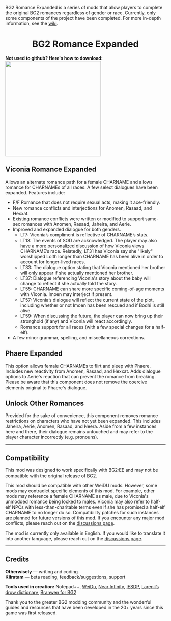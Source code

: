 BG2 Romance Expanded is a series of mods that allow players to complete the original BG2 romances regardless of gender or race. Currently, only some components of the project have been completed. For more in-depth information, see the [wiki](https://github.com/Otherwisely/BG2-Romance-Expanded/wiki).

<h1 align="center">BG2 Romance Expanded</h1>
<b>Not used to github? Here's how to download:</b><br>

<img src="https://github.com/Otherwisely/BG2-Romance-Expanded/assets/141562407/8cb9dc57-61ff-4283-8a76-d4a1efc30601" height="300">

## Viconia Romance Expanded
Allows an alternate romance path for a female CHARNAME and allows romance for CHARNAMEs of all races. A few select dialogues have been expanded. Features include:
* F/F Romance that does not require sexual acts, making it ace-friendly.
* New romance conflicts and interjections for Anomen, Rasaad, and Hexxat.
* Existing romance conflicts were written or modified to support same-sex romances with Anomen, Rasaad, Jaheira, and Aerie.
* Improved and expanded dialogue for both genders.
  * LT7: Viconia’s compliment is reflective of CHARNAME’s stats.
  * LT13: The events of SOD are acknowledged. The player may also have a more personalized discussion of how Viconia views CHARNAME’s race. Relatedly, LT31 has Viconia say she "likely" worshipped Lolth longer than CHARNAME has been alive in order to account for longer-lived races.
  * LT33: The dialogue option stating that Viconia mentioned her brother will only appear if she actually mentioned her brother.
  * LT37: Dialogue referencing Viconia's story about the baby will change to reflect if she actually told the story.
  * LT55: CHARNAME can share more specific coming-of-age moments with Viconia. Imoen may interject if present.
  * LT57: Viconia’s dialogue will reflect the current state of the plot, including whether or not Imoen has been rescued and if Bodhi is still alive.
  * LT59: When discussing the future, the player can now bring up their stronghold (if any) and Viconia will react accordingly.
  * Romance support for all races (with a few special changes for a half-elf).
* A few minor grammar, spelling, and miscellaneous corrections.

## Phaere Expanded
This option allows female CHARNAMEs to flirt and sleep with Phaere. Includes new reactivity from Anomen, Rasaad, and Hexxat. Adds dialogue options to Aerie's reaction that can prevent the romance from breaking. Please be aware that this component does not remove the coercive elements original to Phaere's dialogue.

## Unlock Other Romances
Provided for the sake of convenience, this component removes romance restrictions on characters who have not yet been expanded. This includes Jaheira, Aerie, Anomen, Rasaad, and Neera. Aside from a few instances here and there, their dialogue remains untouched and may refer to the player character incorrectly (e.g. pronouns).

***

## Compatibility
This mod was designed to work specifically with BG2:EE and may not be compatible with the original release of BG2.

This mod should be compatible with other WeiDU mods. However, some mods may contradict specific elements of this mod. For example, other mods may reference a female CHARNAME as male, due to Viconia's unmodded romance being locked to males. Viconia may also refer to half-elf NPCs with less-than-charitable terms even if she has promised a half-elf CHARNAME to no longer do so. Compatibility patches for such instances are planned for future versions of this mod. If you encounter any major mod conflicts, please reach out on the [discussions page](https://github.com/Otherwisely/BG2-Romance-Expanded/discussions).

The mod is currently only available in English. If you would like to translate it into another language, please reach out on the [discussions page](https://github.com/Otherwisely/BG2-Romance-Expanded/discussions).

***

## Credits
<b>Otherwisely</b> — writing and coding<br>
<b>Kiiratam</b> — beta reading, feedback/suggestions, support

<b>Tools used in creation:</b> Notepad++, [WeiDu](https://weidu.org/main.html#weidu), [Near Infinity](https://github.com/NearInfinityBrowser/NearInfinity/wiki), [IESDP](https://gibberlings3.github.io/iesdp/index.htm), [Larenil’s drow dictionary](https://tuelean.redbrick.dcu.ie/Junk/Drow-Dictionary.pdf), [Branwen for BG2](https://github.com/Pocket-Plane-Group/Branwen_for_BGII)

Thank you to the greater BG2 modding community and the wonderful guides and resources that have been developed in the 20+ years since this game was first released.
